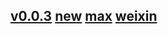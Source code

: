 ## [v0.0.3](https://github.com/littleflute/The-Voice/edit/master/README.md) [new](https://www.youtube.com/user/NBCTheVoice/videos) [max](https://www.youtube.com/user/NBCTheVoice/videos?view=0&sort=p&flow=grid) [weixin](https://github.com/littleflute/weixin)
